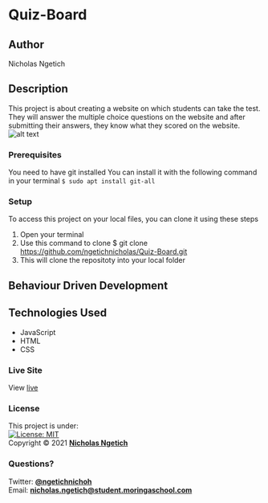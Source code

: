 # Quiz-Board
## Author
Nicholas Ngetich
## Description
 This project is about creating a website on which students can take the test. They will answer the multiple choice questions on the website and after submitting their answers, they know what they scored on the website.
![alt text]()
### Prerequisites
You need to have git installed
You can install it with the following command in your terminal
`$ sudo apt install git-all`
### Setup
To access this project on your local files, you can clone it using these steps
1. Open your terminal
1. Use this command to clone $ git clone https://github.com/ngetichnicholas/Quiz-Board.git
1. This will clone the repositoty into your local folder
## Behaviour Driven Development

## Technologies Used
- JavaScript
- HTML
- CSS
### Live Site
View [live](https://ngetichnicholas.github.io/Quiz-Board/)
### License
This project is under:  
[![License: MIT](https://img.shields.io/badge/License-MIT-yellow.svg)](/LICENSE)  
Copyright &copy; 2021 **[Nicholas Ngetich](https://github.com/ngetichnick)**
### Questions?
Twitter: **[@ngetichnichoh](https://twitter.com/ngetichnichoh)**  
Email: **[nicholas.ngetich@student.moringaschool.com](mailto:nicholas.ngetich@student.moringaschool.com)**